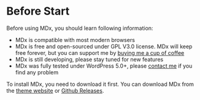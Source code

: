 # Before Start

Before using MDx, you should learn following information:

- MDx is compatible with most modern browsers
- MDx is free and open-sourced under GPL V3.0 license. MDx will keep free forever, but you can support me by [buying me a cup of coffee](help-us.md)
- MDx is still developing, please stay tuned for new features
- MDx was fully tested under WordPress 5.0+, please [contact me](https://github.com/yrccondor/mdx/issues/new) if you find any problem

To install MDx, you need to download it first. You can download MDx from the [theme website](https://mdx.flyhigher.top) or [Github Releases](https://github.com/yrccondor/mdx/releases).